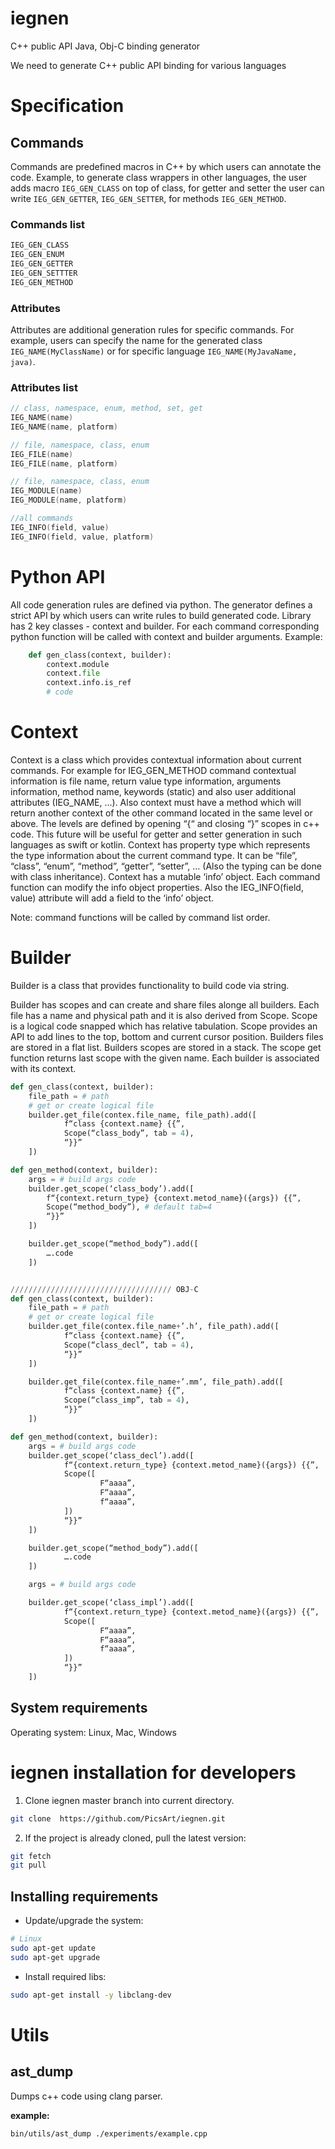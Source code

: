 # iegnen
C++ public API Java, Obj-C binding generator


We need to generate C++ public API binding for various languages


# Specification

## Commands

Commands are predefined macros in C++ by which users can annotate the code. Example, to generate class wrappers in other languages, the user adds macro ``IEG_GEN_CLASS`` on top of class, for getter and setter the user can write ``IEG_GEN_GETTER``, ``IEG_GEN_SETTER``, for methods ``IEG_GEN_METHOD``.

### Commands list
```c++
IEG_GEN_CLASS
IEG_GEN_ENUM
IEG_GEN_GETTER
IEG_GEN_SETTTER
IEG_GEN_METHOD
```
### Attributes

Attributes are additional generation rules for specific commands. For example, users can specify the name for the generated class ``IEG_NAME(MyClassName)`` or for specific language ``IEG_NAME(MyJavaName, java)``.

### Attributes list
```c++
// class, namespace, enum, method, set, get
IEG_NAME(name)
IEG_NAME(name, platform)

// file, namespace, class, enum
IEG_FILE(name)
IEG_FILE(name, platform)

// file, namespace, class, enum
IEG_MODULE(name)
IEG_MODULE(name, platform)

//all commands
IEG_INFO(field, value)
IEG_INFO(field, value, platform)
```
# Python API

All code generation rules are defined via python. The generator defines a strict API by which users can write rules to build generated code.  Library has 2 key classes - context and builder. For each command corresponding python function will be called with context and builder arguments.  Example:
```python
	def gen_class(context, builder):
		context.module
		context.file
		context.info.is_ref
		# code
```
# Context

Context is a class which provides contextual information about current commands. For example for IEG_GEN_METHOD command contextual information is file name, return value type information, arguments information, method name, keywords (static) and also user additional attributes (IEG_NAME, …). 
Also context must have a method which will return another context  of the  other command located in the same level or above. The levels are defined by opening “{“ and closing “}” scopes in c++ code. This future will be useful for getter and setter generation in such  languages as swift or kotlin.
Context has property type which represents the type information about the current command type. It can be “file”, “class”, “enum”, “method”, “getter”, “setter”, … (Also the typing can be done with class inheritance). Context has a mutable ‘info’ object. Each command function can modify the info object properties. Also the IEG_INFO(field, value) attribute will add a field to the ‘info’ object.

Note: command functions will be called by command list order.

# Builder
Builder is a class that provides functionality to build code via string.

Builder has scopes and can create and share files alonge all builders. Each file has a name and physical path and it is also derived from Scope. Scope is a logical code snapped which has relative tabulation. 
Scope provides an API to add lines to the top, bottom and current cursor position.
Builders files are stored in a flat list. 
Builders scopes are stored in a stack. The scope get function returns last scope with the given name.
Each builder is associated with its context.  

```python
def gen_class(context, builder):
	file_path = # path
	# get or create logical file
	builder.get_file(contex.file_name, file_path).add([
			f“class {context.name} {{”,
			Scope(“class_body”, tab = 4),
			“}}”
	])

def gen_method(context, builder):
	args = # build args code
	builder.get_scope(‘class_body’).add([
		f“{context.return_type} {context.metod_name}({args}) {{”,
		Scope(“method_body”), # default tab=4
		“}}”
	])

	builder.get_scope(“method_body”).add([
		….code
	])


//////////////////////////////////// OBJ-C
def gen_class(context, builder):
	file_path = # path
	# get or create logical file
	builder.get_file(contex.file_name+’.h’, file_path).add([
			f“class {context.name} {{”,
			Scope(“class_decl”, tab = 4),
			“}}”
	])

	builder.get_file(contex.file_name+’.mm’, file_path).add([
			f“class {context.name} {{”,
			Scope(“class_imp”, tab = 4),
			“}}”
	])

def gen_method(context, builder):
	args = # build args code
	builder.get_scope(‘class_decl’).add([
			f“{context.return_type} {context.metod_name}({args}) {{”,
			Scope([
					F“aaaa”,
					F“aaaa”,
					f“aaaa”,
			])
			“}}”
	])

	builder.get_scope(“method_body”).add([
			….code
	])

	args = # build args code

	builder.get_scope(‘class_impl’).add([
			f“{context.return_type} {context.metod_name}({args}) {{”,
			Scope([
					F“aaaa”,
					F“aaaa”,
					f“aaaa”,
			])
			“}}”
	])


```


## System requirements
 Operating system: Linux, Mac, Windows

# iegnen installation for developers

1. Clone iegnen master branch into current directory.
 ```bash
 git clone  https://github.com/PicsArt/iegnen.git
 ```
2. If the project is already cloned, pull the latest version:

 ```bash
 git fetch
 git pull
 ```
## Installing requirements

 + Update/upgrade the system:
 ```bash
 # Linux
 sudo apt-get update
 sudo apt-get upgrade
 ```
 + Install required libs:
 ```bash
 sudo apt-get install -y libclang-dev
 ```


# Utils

## ast_dump
 Dumps c++ code using clang parser.

**example:** 
```bash
bin/utils/ast_dump ./experiments/example.cpp
```
